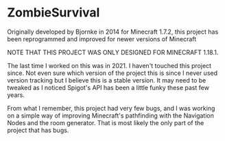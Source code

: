 # ZombieSurvival
Originally developed by Bjornke in 2014 for Minecraft 1.7.2, this project has been reprogrammed and improved for newer versions of Minecraft

NOTE THAT THIS PROJECT WAS ONLY DESIGNED FOR MINECRAFT 1.18.1.

The last time I worked on this was in 2021. I haven't touched this project since. Not even sure which version of the project this is since I never used version tracking but I believe this is a stable version. It may need to be tweaked as I noticed Spigot's API has been a little funky these past few years.

From what I remember, this project had very few bugs, and I was working on a simple way of improving Minecraft's pathfinding with the Navigation Nodes and the room generator. That is most likely the only part of the project that has bugs.
